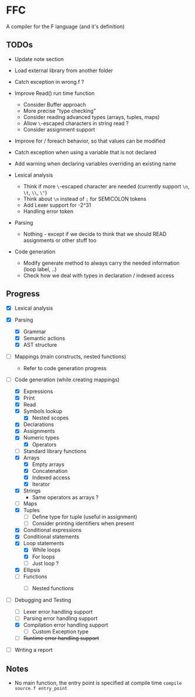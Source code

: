 # FFC
A compiler for the F language (and it's definition)

## TODOs

* Update note section
* Load external library from another folder
* Catch exception in wrong.f ?
* Improve Read() run time function
	* Consider Buffer approach
	* More precise "type checking"
	* Consider reading advanced types (arrays, tuples, maps)
	* Allow `\`-escaped characters in string read ?
	* Consider assignment support
* Improve for / foreach behavior, so that values can be modified
* Catch exception when using a variable that is not declared
* Add warning when declaring variables overriding an existing name

* Lexical analysis
	* Think if more `\`-escaped character are needed (currently support `\n`, `\t`, `\\`, `\"`)
	* Think about `\n` instead of `;` for SEMICOLON tokens
	* Add Lexer support for -2^31
	* Handling error token

* Parsing
	* Nothing - except if we decide to think that we should READ assignments or other stuff too

* Code generation
	* Modify generate method to always carry the needed information (loop label, ..)
	* Check how we deal with types in declaration / indexed access

## Progress

- [x] Lexical analysis
	
- [x] Parsing
	- [x] Grammar	
	- [x] Semantic actions
	- [x] AST structure

- [ ] Mappings (main constructs, nested functions)
	- Refer to code generation progress

- [ ] Code generation (while creating mappings)
	- [x] Expressions
	- [x] Print
	- [x] Read
	- [x] Symbols lookup
		- [x] Nested scopes
	- [x] Declarations
	- [x] Assignments
	- [x] Numeric types
		- [x] Operators
	- [ ] Standard library functions
	- [x] Arrays
		- [x] Empty arrays
		- [x] Concatenation
		- [x] Indexed access
		- [x] Iterator
	- [x] Strings
		* Same operators as arrays ?
	- [ ] Maps
	- [x] Tuples
		- [ ] Define type for tuple (useful in assignment) 
		- [ ] Consider printing identifiers when present  
	- [x] Conditional expressions
	- [x] Conditional statements
	- [x] Loop statements
		- [x] While loops
		- [x] For loops
		- [ ] Just loop ?
	- [x] Ellipsis
	- [ ] Functions
		- [ ] Nested functions


- [ ] Debugging and Testing
	- [ ] Lexer error handling support
	- [ ] Parsing error handling support
	- [x] Compilation error handling support
		- [ ] Custom Exception type
	- [ ] ~~Runtime error handling support~~

- [ ] Writing a report

## Notes

* No main function, the entry point is specified at compile time `compile source.f entry_point`
